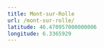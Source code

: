 ```yaml
---
title: Mont-sur-Rolle
url: /mont-sur-rolle/
latitude: 46.470957000000006
longitude: 6.3365929
---
```

